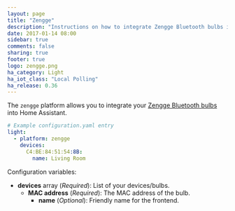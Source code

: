 ```yaml
---
layout: page
title: "Zengge"
description: "Instructions on how to integrate Zengge Bluetooth bulbs into Home Assistant."
date: 2017-01-14 08:00
sidebar: true
comments: false
sharing: true
footer: true
logo: zengge.png
ha_category: Light
ha_iot_class: "Local Polling"
ha_release: 0.36
---
```


The `zengge` platform allows you to integrate your [Zengge Bluetooth bulbs](http://www.zengge.com/) into Home Assistant.

```yaml
# Example configuration.yaml entry
light:
  - platform: zengge
    devices:
      C4:BE:84:51:54:8B:
        name: Living Room
```
Configuration variables:

- **devices** array (*Required*): List of your devices/bulbs.
  - **MAC address** (*Required*): The MAC address of the bulb.
    - **name** (*Optional*): Friendly name for the frontend.
